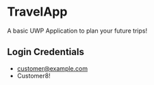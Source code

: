 # TravelApp
A basic UWP Application to plan your future trips!

## Login Credentials
- customer@example.com  
- Customer8!

